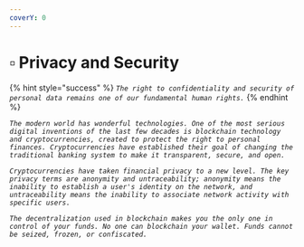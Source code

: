 ```yaml
---
coverY: 0
---
```


# ▫ Privacy and Security

{% hint style="success" %}
_`The right to confidentiality and security of personal data remains one of our fundamental human rights.`_
{% endhint %}

_`The modern world has wonderful technologies. One of the most serious digital inventions of the last few decades is blockchain technology and cryptocurrencies, created to protect the right to personal finances. Cryptocurrencies have established their goal of changing the traditional banking system to make it transparent, secure, and open.`_

_`Cryptocurrencies have taken financial privacy to a new level. The key privacy terms are anonymity and untraceability; anonymity means the inability to establish a user's identity on the network, and untraceability means the inability to associate network activity with specific users.`_

_`The decentralization used in blockchain makes you the only one in control of your funds. No one can blockchain your wallet. Funds cannot be seized, frozen, or confiscated.`_

